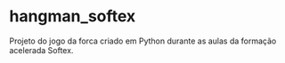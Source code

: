 # hangman_softex
Projeto do jogo da forca criado em Python durante as aulas da formação acelerada Softex.
